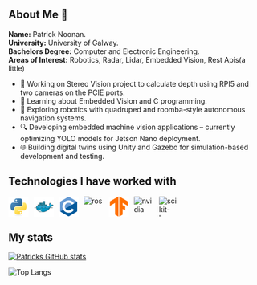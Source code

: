 ## About Me 👋

**Name:** Patrick Noonan.  
**University:** University of Galway.  
**Bachelors Degree:** Computer and Electronic Engineering.  
**Areas of Interest:** Robotics, Radar, Lidar, Embedded Vision, Rest Apis(a little)

- 🔭 Working on Stereo Vision project to calculate depth using RPI5 and two cameras on the PCIE ports. 
- 🌱 Learning about Embedded Vision and C programming.
- 🤖 Exploring robotics with quadruped and roomba-style autonomous navigation systems.
- 🔍 Developing embedded machine vision applications – currently optimizing YOLO models for Jetson Nano deployment.
- 🌐 Building digital twins using Unity and Gazebo for simulation-based development and testing.

## Technologies I have worked with

  <div style="display: flex; gap: 10px; flex-wrap: wrap;">
  <!-- Python -->
  <img src="https://raw.githubusercontent.com/devicons/devicon/master/icons/python/python-original.svg" alt="python" width="40" height="40"/>
  <!-- Docker -->
  <img src="https://raw.githubusercontent.com/devicons/devicon/master/icons/docker/docker-original.svg" alt="docker" width="40" height="40"/>
  <!-- C -->
  <img src="https://raw.githubusercontent.com/devicons/devicon/master/icons/c/c-original.svg" alt="c" width="40" height="40"/>
  <!-- ROS -->
  <img src="https://upload.wikimedia.org/wikipedia/commons/b/bb/Ros_logo.svg" alt="ros" width="40" height="40"/>
  <!-- TensorFlow -->
  <img src="https://raw.githubusercontent.com/devicons/devicon/master/icons/tensorflow/tensorflow-original.svg" alt="tensorflow" width="40" height="40"/>
  <!-- NVIDIA -->
  <img src="https://www.vectorlogo.zone/logos/nvidia/nvidia-icon.svg" alt="nvidia" width="40" height="40"/>
  <!-- scikit-learn -->
  <img src="https://upload.wikimedia.org/wikipedia/commons/0/05/Scikit_learn_logo_small.svg" alt="scikit-learn" width="40" height="40"/>
</div>

## My stats

[![Patricks GitHub stats](https://github-readme-stats.vercel.app/api?username=patrick437)](https://github.com/patrick437/github-readme-stats)

![Top Langs](https://github-readme-stats.vercel.app/api/top-langs/?username=patrick437&layout=compact)




